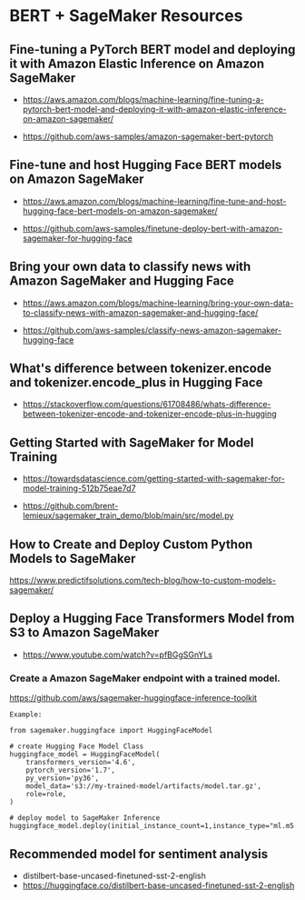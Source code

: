 # BERT + SageMaker Resources

## Fine-tuning a PyTorch BERT model and deploying it with Amazon Elastic Inference on Amazon SageMaker

* https://aws.amazon.com/blogs/machine-learning/fine-tuning-a-pytorch-bert-model-and-deploying-it-with-amazon-elastic-inference-on-amazon-sagemaker/

* https://github.com/aws-samples/amazon-sagemaker-bert-pytorch

## Fine-tune and host Hugging Face BERT models on Amazon SageMaker

* https://aws.amazon.com/blogs/machine-learning/fine-tune-and-host-hugging-face-bert-models-on-amazon-sagemaker/

* https://github.com/aws-samples/finetune-deploy-bert-with-amazon-sagemaker-for-hugging-face

## Bring your own data to classify news with Amazon SageMaker and Hugging Face

* https://aws.amazon.com/blogs/machine-learning/bring-your-own-data-to-classify-news-with-amazon-sagemaker-and-hugging-face/

* https://github.com/aws-samples/classify-news-amazon-sagemaker-hugging-face

## What's difference between tokenizer.encode and tokenizer.encode_plus in Hugging Face

* https://stackoverflow.com/questions/61708486/whats-difference-between-tokenizer-encode-and-tokenizer-encode-plus-in-hugging

## Getting Started with SageMaker for Model Training

* https://towardsdatascience.com/getting-started-with-sagemaker-for-model-training-512b75eae7d7

* https://github.com/brent-lemieux/sagemaker_train_demo/blob/main/src/model.py

## How to Create and Deploy Custom Python Models to SageMaker

https://www.predictifsolutions.com/tech-blog/how-to-custom-models-sagemaker/

## Deploy a Hugging Face Transformers Model from S3 to Amazon SageMaker
* https://www.youtube.com/watch?v=pfBGgSGnYLs

### Create a Amazon SageMaker endpoint with a trained model.
https://github.com/aws/sagemaker-huggingface-inference-toolkit


```
Example:

from sagemaker.huggingface import HuggingFaceModel

# create Hugging Face Model Class
huggingface_model = HuggingFaceModel(
    transformers_version='4.6',
    pytorch_version='1.7',
    py_version='py36',
    model_data='s3://my-trained-model/artifacts/model.tar.gz',
    role=role,
)

# deploy model to SageMaker Inference
huggingface_model.deploy(initial_instance_count=1,instance_type="ml.m5.xlarge")
```

## Recommended model for sentiment analysis
* distilbert-base-uncased-finetuned-sst-2-english
* https://huggingface.co/distilbert-base-uncased-finetuned-sst-2-english
